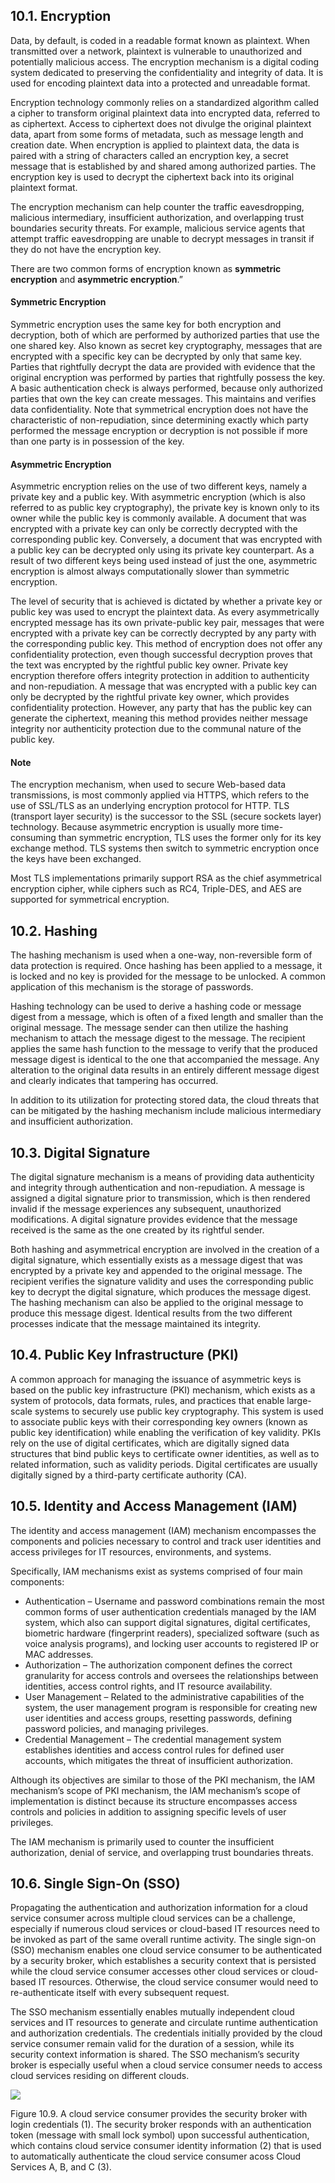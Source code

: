 ## 10.1. Encryption

Data, by default, is coded in a readable format known as plaintext. When transmitted over a network, plaintext is vulnerable to unauthorized and potentially malicious access. The encryption mechanism is a digital coding system dedicated to preserving the confidentiality and integrity of data. It is used for encoding plaintext data into a protected and unreadable format.

Encryption technology commonly relies on a standardized algorithm called a cipher to transform original plaintext data into encrypted data, referred to as ciphertext. Access to ciphertext does not divulge the original plaintext data, apart from some forms of metadata, such as message length and creation date. When encryption is applied to plaintext data, the data is paired with a string of characters called an encryption key, a secret message that is established by and shared among authorized parties. The encryption key is used to decrypt the ciphertext back into its original plaintext format.

The encryption mechanism can help counter the traffic eavesdropping, malicious intermediary, insufficient authorization, and overlapping trust boundaries security threats. For example, malicious service agents that attempt traffic eavesdropping are unable to decrypt messages in transit if they do not have the encryption key.

There are two common forms of encryption known as __symmetric encryption__ and __asymmetric encryption__.”

#### Symmetric Encryption

Symmetric encryption uses the same key for both encryption and decryption, both of which are performed by authorized parties that use the one shared key. Also known as secret key cryptography, messages that are encrypted with a specific key can be decrypted by only that same key. Parties that rightfully decrypt the data are provided with evidence that the original encryption was performed by parties that rightfully possess the key. A basic authentication check is always performed, because only authorized parties that own the key can create messages. This maintains and verifies data confidentiality.
Note that symmetrical encryption does not have the characteristic of non-repudiation, since determining exactly which party performed the message encryption or decryption is not possible if more than one party is in possession of the key.

#### Asymmetric Encryption

Asymmetric encryption relies on the use of two different keys, namely a private key and a public key. With asymmetric encryption (which is also referred to as public key cryptography), the private key is known only to its owner while the public key is commonly available. A document that was encrypted with a private key can only be correctly decrypted with the corresponding public key. Conversely, a document that was encrypted with a public key can be decrypted only using its private key counterpart. As a result of two different keys being used instead of just the one, asymmetric encryption is almost always computationally slower than symmetric encryption.

The level of security that is achieved is dictated by whether a private key or public key was used to encrypt the plaintext data. As every asymmetrically encrypted message has its own private-public key pair, messages that were encrypted with a private key can be correctly decrypted by any party with the corresponding public key. This method of encryption does not offer any confidentiality protection, even though successful decryption proves that the text was encrypted by the rightful public key owner. Private key encryption therefore offers integrity protection in addition to authenticity and non-repudiation. A message that was encrypted with a public key can only be decrypted by the rightful private key owner, which provides confidentiality protection. However, any party that has the public key can generate the ciphertext, meaning this method provides neither message integrity nor authenticity protection due to the communal nature of the public key.

#### Note

The encryption mechanism, when used to secure Web-based data transmissions, is most commonly applied via HTTPS, which refers to the use of SSL/TLS as an underlying encryption protocol for HTTP. TLS (transport layer security) is the successor to the SSL (secure sockets layer) technology. Because asymmetric encryption is usually more time-consuming than symmetric encryption, TLS uses the former only for its key exchange method. TLS systems then switch to symmetric encryption once the keys have been exchanged.

Most TLS implementations primarily support RSA as the chief asymmetrical encryption cipher, while ciphers such as RC4, Triple-DES, and AES are supported for symmetrical encryption.

## 10.2. Hashing

The hashing mechanism is used when a one-way, non-reversible form of data protection is required. Once hashing has been applied to a message, it is locked and no key is provided for the message to be unlocked. A common application of this mechanism is the storage of passwords.

Hashing technology can be used to derive a hashing code or message digest from a message, which is often of a fixed length and smaller than the original message. The message sender can then utilize the hashing mechanism to attach the message digest to the message. The recipient applies the same hash function to the message to verify that the produced message digest is identical to the one that accompanied the message. Any alteration to the original data results in an entirely different message digest and clearly indicates that tampering has occurred.

In addition to its utilization for protecting stored data, the cloud threats that can be mitigated by the hashing mechanism include malicious intermediary and insufficient authorization. 

## 10.3. Digital Signature

The digital signature mechanism is a means of providing data authenticity and integrity through authentication and non-repudiation. A message is assigned a digital signature prior to transmission, which is then rendered invalid if the message experiences any subsequent, unauthorized modifications. A digital signature provides evidence that the message received is the same as the one created by its rightful sender.

Both hashing and asymmetrical encryption are involved in the creation of a digital signature, which essentially exists as a message digest that was encrypted by a private key and appended to the original message. The recipient verifies the signature validity and uses the corresponding public key to decrypt the digital signature, which produces the message digest. The hashing mechanism can also be applied to the original message to produce this message digest. Identical results from the two different processes indicate that the message maintained its integrity.

## 10.4. Public Key Infrastructure (PKI)

A common approach for managing the issuance of asymmetric keys is based on the public key infrastructure (PKI) mechanism, which exists as a system of protocols, data formats, rules, and practices that enable large-scale systems to securely use public key cryptography. This system is used to associate public keys with their corresponding key owners (known as public key identification) while enabling the verification of key validity. PKIs rely on the use of digital certificates, which are digitally signed data structures that bind public keys to certificate owner identities, as well as to related information, such as validity periods. Digital certificates are usually digitally signed by a third-party certificate authority (CA).

## 10.5. Identity and Access Management (IAM)

The identity and access management (IAM) mechanism encompasses the components and policies necessary to control and track user identities and access privileges for IT resources, environments, and systems.

Specifically, IAM mechanisms exist as systems comprised of four main components:

* Authentication – Username and password combinations remain the most common forms of user authentication credentials managed by the IAM system, which also can support digital signatures, digital certificates, biometric hardware (fingerprint readers), specialized software (such as voice analysis programs), and locking user accounts to registered IP or MAC addresses.  
* Authorization – The authorization component defines the correct granularity for access controls and oversees the relationships between identities, access control rights, and IT resource availability.  
* User Management – Related to the administrative capabilities of the system, the user management program is responsible for creating new user identities and access groups, resetting passwords, defining password policies, and managing privileges.
* Credential Management – The credential management system establishes identities and access control rules for defined user accounts, which mitigates the threat of insufficient authorization.  

Although its objectives are similar to those of the PKI mechanism, the IAM mechanism’s scope of PKI mechanism, the IAM mechanism’s scope of implementation is distinct because its structure encompasses access controls and policies in addition to assigning specific levels of user privileges.

The IAM mechanism is primarily used to counter the insufficient authorization, denial of service, and overlapping trust boundaries threats.

## 10.6. Single Sign-On (SSO)

Propagating the authentication and authorization information for a cloud service consumer across multiple cloud services can be a challenge, especially if numerous cloud services or cloud-based IT resources need to be invoked as part of the same overall runtime activity. The single sign-on (SSO) mechanism enables one cloud service consumer to be authenticated by a security broker, which establishes a security context that is persisted while the cloud service consumer accesses other cloud services or cloud-based IT resources. Otherwise, the cloud service consumer would need to re-authenticate itself with every subsequent request.

The SSO mechanism essentially enables mutually independent cloud services and IT resources to generate and circulate runtime authentication and authorization credentials. The credentials initially provided by the cloud service consumer remain valid for the duration of a session, while its security context information is shared. The SSO mechanism’s security broker is especially useful when a cloud service consumer needs to access cloud services residing on different clouds.

<img src="https://github.com/Lelouch-Lamperouge-Code-Geass/TechnicalKnowledge/blob/master/Cloud%20Computing/cloud%20computing%20concepts%20technology%20and%20architecture/Pictures/Figure%2010.9.png">

Figure 10.9. A cloud service consumer provides the security broker with login credentials (1). The security broker responds with an authentication token (message with small lock symbol) upon successful authentication, which contains cloud service consumer identity information (2) that is used to automatically authenticate the cloud service consumer acoss Cloud Services A, B, and C (3).

